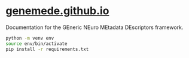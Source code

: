 # [genemede.github.io](https://genemede.github.io)

Documentation for the GEneric NEuro MEtadata DEscriptors framework.

```bash
python -m venv env
source env/bin/activate
pip install -r requirements.txt
```
